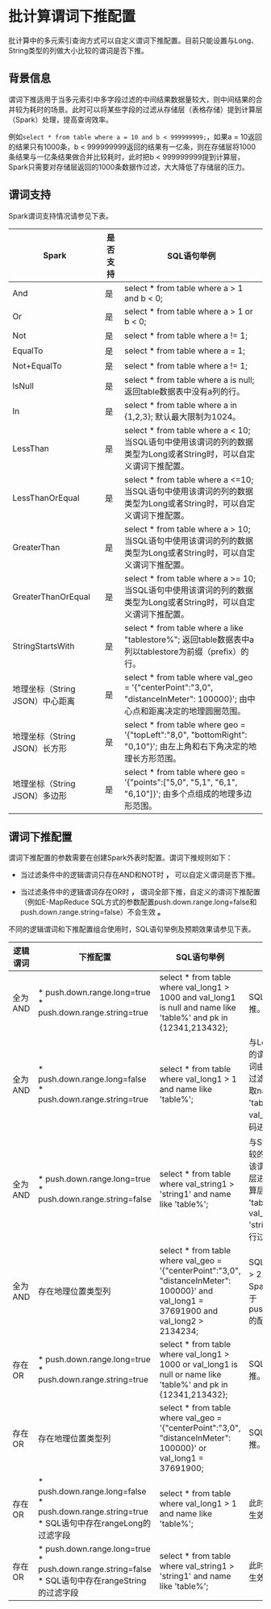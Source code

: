 批计算谓词下推配置 
==============================

批计算中的多元索引查询方式可以自定义谓词下推配置。目前只能设置与Long、String类型的列做大小比较的谓词是否下推。

背景信息 
-------------------------

谓词下推适用于当多元索引中多字段过滤的中间结果数据量较大，则中间结果的合并较为耗时的场景。此时可以将某些字段的过滤从存储层（表格存储）提到计算层（Spark）处理，提高查询效率。

例如`select * from table where a = 10 and b < 999999999;`，如果a = 10返回的结果只有1000条，b \< 999999999返回的结果有一亿条，则在存储层将1000条结果与一亿条结果做合并比较耗时，此时把b \< 999999999提到计算层，Spark只需要对存储层返回的1000条数据作过滤，大大降低了存储层的压力。

谓词支持 
-------------------------

Spark谓词支持情况请参见下表。


|         Spark         | 是否支持 |                                                           SQL语句举例                                                           |
|-----------------------|------|-----------------------------------------------------------------------------------------------------------------------------|
| And                   | 是    | select \* from table where a \> 1 and b \< 0;                                                                               |
| Or                    | 是    | select \* from table where a \> 1 or b \< 0;                                                                                |
| Not                   | 是    | select \* from table where a != 1;                                                                                          |
| EqualTo               | 是    | select \* from table where a = 1;                                                                                           |
| Not+EqualTo           | 是    | select \* from table where a != 1;                                                                                          |
| IsNull                | 是    | select \* from table where a is null; 返回table数据表中没有a列的行。                                                    |
| In                    | 是    | select \* from table where a in {1,2,3}; 默认最大限制为1024。                                                       |
| LessThan              | 是    | select \* from table where a \< 10; 当SQL语句中使用该谓词的列的数据类型为Long或者String时，可以自定义谓词下推配置。                          |
| LessThanOrEqual       | 是    | select \* from table where a \<=10; 当SQL语句中使用该谓词的列的数据类型为Long或者String时，可以自定义谓词下推配置。                          |
| GreaterThan           | 是    | select \* from table where a \> 10; 当SQL语句中使用该谓词的列的数据类型为Long或者String时，可以自定义谓词下推配置。                          |
| GreaterThanOrEqual    | 是    | select \* from table where a \>= 10; 当SQL语句中使用该谓词的列的数据类型为Long或者String时，可以自定义谓词下推配置。                         |
| StringStartsWith      | 是    | select \* from table where a like "tablestore%";  返回table数据表中a列以tablestore为前缀（prefix）的行。                    |
| 地理坐标（String JSON）中心距离 | 是    | select \* from table where  val_geo = '{"centerPoint":"3,0", "distanceInMeter": 100000}'; 由中心点和距离决定的地理圆圈范围。 |
| 地理坐标（String JSON）长方形  | 是    | select \* from table where geo = '{"topLeft":"8,0", "bottomRight": "0,10"}';  由左上角和右下角决定的地理长方形范围。           |
| 地理坐标（String JSON）多边形  | 是    | select \* from table where geo = '{"points":\["5,0", "5,1", "6,1", "6,10"\]}';  由多个点组成的地理多边形范围。             |





谓词下推配置 
---------------------------

谓词下推配置的参数需要在创建Spark外表时配置。谓词下推规则如下：

* 当过滤条件中的逻辑谓词只存在AND和NOT时 **，** 可以自定义谓词是否下推。

  

* 当过滤条件中的逻辑谓词存在OR时 **，** 谓词全部下推，自定义的谓词下推配置（例如E-MapReduce SQL方式的参数配置push.down.range.long=false和push.down.range.string=false）不会生效 **。**

  




不同的逻辑谓词和下推配置组合使用时，SQL语句举例及预期效果请参见下表。


| 逻辑谓词  |                                                                                                       下推配置                                                                                                       |                                                                   SQL语句举例                                                                   |                                                             预期效果                                                             |
|-------|------------------------------------------------------------------------------------------------------------------------------------------------------------------------------------------------------------------|---------------------------------------------------------------------------------------------------------------------------------------------|------------------------------------------------------------------------------------------------------------------------------|
| 全为AND | * push.down.range.long=true   * push.down.range.string=true                                                                   | select \* from table where val_long1 \>  1000 and val_long1 is null and name like 'table%' and pk in {12341,213432};                        | SQL正常。 谓词全部下推。                                                                                               |
| 全为AND | * push.down.range.long=false   * push.down.range.string=true                                                                  | select \* from table where val_long1 \> 1 and name like 'table%';                                                                           | 与Long类型做大小比较的谓词不会下推。 该谓词由Spark计算层进行过滤，Spark计算层获取name like 'table%'的数据，val_long1 \> 1由业务代码进行过滤。               |
| 全为AND | * push.down.range.long=true   * push.down.range.string=false                                                                  | select \* from table where val_string1 \> 'string1' and name like 'table%';                                                                 | 与String类型做大小比较的谓词都不会下推。 该谓词交由Spark计算层进行过滤，Spark计算层获取name like 'table%'的数据，val_string1 \> 'string1'由业务代码进行过滤。 |
| 全为AND | 存在地理位置类型列                                                                                                                                                                                                        | select \* from table where val_geo = '{"centerPoint":"3,0", "distanceInMeter": 100000}' and val_long1 =  37691900 and val_long2 \> 2134234; | SQL正常。 val_long2 \> 2134234能否由Spark计算层过滤取决于push.down.range.long的配置。                                          |
| 存在OR  | * push.down.range.long=true   * push.down.range.string=true                                                                   | select \* from table where val_long1 \> 1000 or val_long1 is null or name like 'table%' and pk in {12341,213432};                           | SQL正常。 谓词全部下推。                                                                                               |
| 存在OR  | 存在地理位置类型列                                                                                                                                                                                                        | select \* from table where val_geo = '{"centerPoint":"3,0", "distanceInMeter": 100000}' or val_long1 =  37691900;                           | SQL正常。 谓词全部下推。                                                                                               |
| 存在OR  | * push.down.range.long=false   * push.down.range.string=true   * SQL语句中存在rangeLong的过滤字段      | select \* from table where val_long1 \> 1 and name like 'table%';                                                                           | 此时自定义谓词配置不生效，谓词全部下推。                                                                                                         |
| 存在OR  | * push.down.range.long=true   * push.down.range.string=false   * SQL语句中存在rangeString的过滤字段    | select \* from table where val_string1 \> 'string1' and name like 'table%';                                                                 | 此时自定义谓词配置不生效，谓词全部下推。                                                                                                         |



